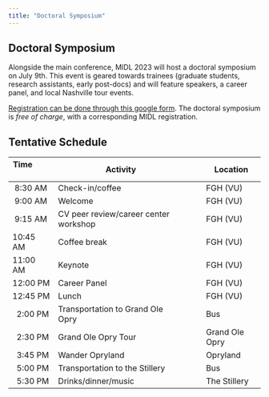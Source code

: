 ```yaml
---
title: "Doctoral Symposium"
---
```


## Doctoral Symposium

Alongside the main conference, MIDL 2023 will host a doctoral symposium on July 9th. This
event is geared towards trainees (graduate students, research assistants, early post-docs)
and will feature speakers, a career panel, and local Nashville tour events.

[Registration can be done through this google form](https://docs.google.com/forms/d/e/1FAIpQLSc6XEI-30yzPzFA34D4PyPeUw3jI9SLhNx1LPzwo4MXGSPM9g/viewform). The doctoral symposium is *free of charge*, with a corresponding MIDL registration.

## Tentative Schedule

| Time &nbsp; &nbsp; &nbsp; &nbsp; &nbsp; &nbsp;       | Activity                           | &nbsp;&nbsp;&nbsp;   | Location       |
|-------------|---------------------------------------|-|----------------|
| &nbsp;8:30 AM     | Check-in/coffee                       | | FGH (VU)       |
| &nbsp;9:00 AM     | Welcome                               | | FGH (VU)       |
| &nbsp;9:15 AM     | CV peer review/career center workshop | | FGH (VU)       |
| 10:45 AM  | Coffee break                          | | FGH (VU)       |
| 11:00 AM | Keynote                               | | FGH (VU)       |
| 12:00 PM | Career Panel                          | | FGH (VU)       |
| 12:45 PM  | Lunch                                 | | FGH (VU)       |
| &nbsp; 2:00 PM   | Transportation to Grand Ole Opry      | | Bus            |
| &nbsp; 2:30 PM   | Grand Ole Opry Tour                   | | Grand Ole Opry |
| &nbsp; 3:45 PM   | Wander Opryland                       | | Opryland       |
| &nbsp; 5:00 PM   | Transportation to the Stillery        | | Bus            |
| &nbsp; 5:30 PM   | Drinks/dinner/music                   | | The Stillery   |








